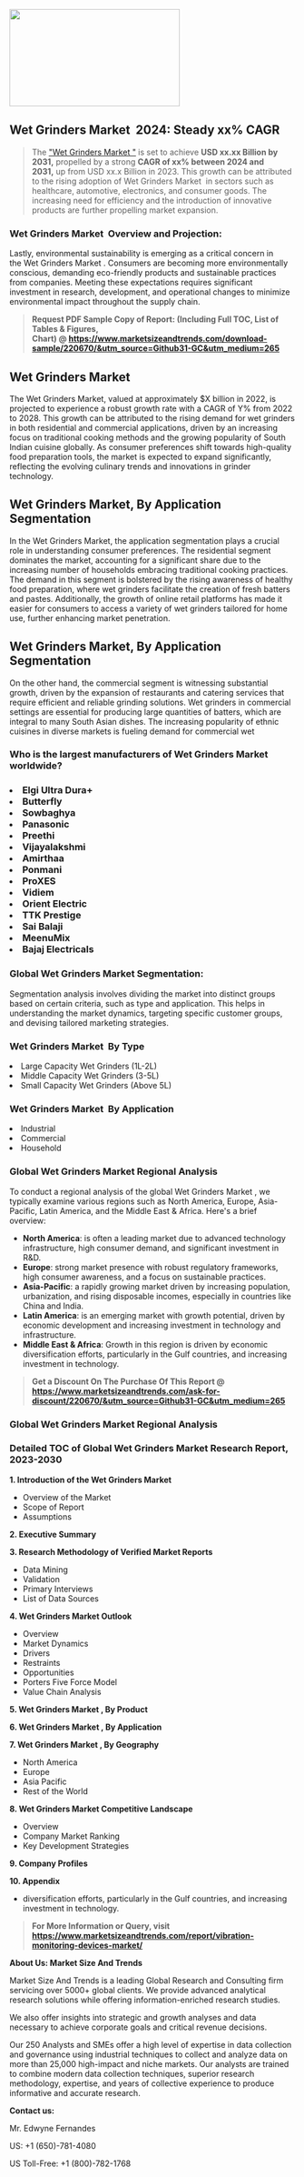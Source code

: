 <p><img class="alignnone size-medium wp-image-20088" src="https://ffe5etoiles.com/wp-content/uploads/2024/12/MST1-300x171.png" alt="" width="300" height="171" /></p><h2 id="ember46" class="ember-view reader-text-block__heading-2">Wet Grinders Market &nbsp;2024: Steady&nbsp;xx% CAGR</h2><blockquote id="ember47" class="ember-view reader-text-block__blockquote">The&nbsp;<a class="app-aware-link " href="https://www.marketsizeandtrends.com/download-sample/220670/&utm_source=Github31-GC&utm_medium=265" target="_blank" data-test-app-aware-link="">"Wet Grinders Market "</a>&nbsp;is set to achieve&nbsp;<strong>USD&nbsp;xx.xx&nbsp;Billion by 2031,</strong>&nbsp;propelled by a strong&nbsp;<strong>CAGR of&nbsp;xx% between 2024 and 2031,</strong>&nbsp;up from USD xx.x Billion in 2023. This growth can be attributed to the rising adoption of&nbsp;Wet Grinders Market &nbsp;in sectors such as healthcare, automotive, electronics, and consumer goods. The increasing need for efficiency and the introduction of innovative products are further propelling market expansion.</blockquote><h3 id="ember48" class="ember-view reader-text-block__heading-3">Wet Grinders Market &nbsp;Overview and Projection:</h3><p id="ember49" class="ember-view reader-text-block__paragraph">Lastly, environmental sustainability is emerging as a critical concern in the&nbsp;Wet Grinders Market . Consumers are becoming more environmentally conscious, demanding eco-friendly products and sustainable practices from companies. Meeting these expectations requires significant investment in research, development, and operational changes to minimize environmental impact throughout the supply chain.</p><blockquote id="ember50" class="ember-view reader-text-block__blockquote"><strong>Request PDF Sample Copy of Report: (Including Full TOC, List of Tables &amp; Figures, Chart)&nbsp;@&nbsp;<strong><a href="https://www.marketsizeandtrends.com/download-sample/220670/&utm_source=Github31-GC&utm_medium=265" target="_blank">https://www.marketsizeandtrends.com/download-sample/220670/&utm_source=Github31-GC&utm_medium=265</a></strong></strong></blockquote><h3 class=""><h2>Wet Grinders Market</h2><p>The Wet Grinders Market, valued at approximately $X billion in 2022, is projected to experience a robust growth rate with a CAGR of Y% from 2022 to 2028. This growth can be attributed to the rising demand for wet grinders in both residential and commercial applications, driven by an increasing focus on traditional cooking methods and the growing popularity of South Indian cuisine globally. As consumer preferences shift towards high-quality food preparation tools, the market is expected to expand significantly, reflecting the evolving culinary trends and innovations in grinder technology.</p><h2>Wet Grinders Market, By Application Segmentation</h2><p>In the Wet Grinders Market, the application segmentation plays a crucial role in understanding consumer preferences. The residential segment dominates the market, accounting for a significant share due to the increasing number of households embracing traditional cooking practices. The demand in this segment is bolstered by the rising awareness of healthy food preparation, where wet grinders facilitate the creation of fresh batters and pastes. Additionally, the growth of online retail platforms has made it easier for consumers to access a variety of wet grinders tailored for home use, further enhancing market penetration.</p><h2>Wet Grinders Market, By Application Segmentation</h2><p>On the other hand, the commercial segment is witnessing substantial growth, driven by the expansion of restaurants and catering services that require efficient and reliable grinding solutions. Wet grinders in commercial settings are essential for producing large quantities of batters, which are integral to many South Asian dishes. The increasing popularity of ethnic cuisines in diverse markets is fueling demand for commercial wet</h3><h3 id="" class="">Who is the largest manufacturers of&nbsp;Wet Grinders Market worldwide?</h3><h3 class=""></Li><Li>Elgi Ultra Dura+</Li><Li> Butterfly</Li><Li> Sowbaghya</Li><Li> Panasonic</Li><Li> Preethi</Li><Li> Vijayalakshmi</Li><Li> Amirthaa</Li><Li> Ponmani</Li><Li> ProXES</Li><Li> Vidiem</Li><Li> Orient Electric</Li><Li> TTK Prestige</Li><Li> Sai Balaji</Li><Li> MeenuMix</Li><Li> Bajaj Electricals</h3><h3 id="ember53" class="ember-view reader-text-block__heading-3">Global&nbsp;Wet Grinders Market Segmentation:</h3><p id="ember54" class="ember-view reader-text-block__paragraph">Segmentation analysis involves dividing the market into distinct groups based on certain criteria, such as type and application. This helps in understanding the market dynamics, targeting specific customer groups, and devising tailored marketing strategies.</p><h3 id="" class="">Wet Grinders Market &nbsp;By Type</h3><p></Li><Li>Large Capacity Wet Grinders (1L-2L)</Li><Li> Middle Capacity Wet Grinders (3-5L)</Li><Li> Small Capacity Wet Grinders (Above 5L)</p><h3 id="" class="">Wet Grinders Market &nbsp;By Application</h3><p class=""></Li><Li>Industrial</Li><Li> Commercial</Li><Li> Household</p><h3 id="ember62" class="ember-view reader-text-block__heading-3">Global Wet Grinders Market Regional Analysis</h3><p id="ember63" class="ember-view reader-text-block__paragraph">To conduct a regional analysis of the global Wet Grinders Market , we typically examine various regions such as North America, Europe, Asia-Pacific, Latin America, and the Middle East &amp; Africa. Here's a brief overview:</p><ul><li><strong>North America</strong>: is often a leading market due to advanced technology infrastructure, high consumer demand, and significant investment in R&amp;D.</li><li><strong>Europe</strong>: strong market presence with robust regulatory frameworks, high consumer awareness, and a focus on sustainable practices.</li><li><strong>Asia-Pacific</strong>: a rapidly growing market driven by increasing population, urbanization, and rising disposable incomes, especially in countries like China and India.</li><li><strong>Latin America</strong>: is an emerging market with growth potential, driven by economic development and increasing investment in technology and infrastructure.</li><li><strong>Middle East &amp; Africa</strong>: Growth in this region is driven by economic diversification efforts, particularly in the Gulf countries, and increasing investment in technology.</li></ul><blockquote id="ember61" class="ember-view reader-text-block__blockquote"><strong>Get a Discount On The Purchase Of This Report @ <strong><a href="https://html-cleaner.com/" target="">https://www.marketsizeandtrends.com/ask-for-discount/220670/&utm_source=Github31-GC&utm_medium=265</a></strong></strong></blockquote><h3 id="ember62" class="ember-view reader-text-block__heading-3">Global Wet Grinders Market Regional Analysis</h3><h3 id="" class="">Detailed TOC of Global Wet Grinders Market Research Report, 2023-2030</h3><p id="" class=""><strong>1. Introduction of the Wet Grinders Market </strong></p><ul><li>Overview of the Market</li><li>Scope of Report</li><li>Assumptions</li></ul><p id="" class=""><strong>2. Executive Summary</strong></p><p id="" class=""><strong>3. Research Methodology of Verified Market Reports</strong></p><ul><li>Data Mining</li><li>Validation</li><li>Primary Interviews</li><li>List of Data Sources</li></ul><p id="" class=""><strong>4. Wet Grinders Market Outlook</strong></p><ul><li>Overview</li><li>Market Dynamics</li><li>Drivers</li><li>Restraints</li><li>Opportunities</li><li>Porters Five Force Model</li><li>Value Chain Analysis</li></ul><p id="" class=""><strong>5. Wet Grinders Market , By Product</strong></p><p id="" class=""><strong>6. Wet Grinders Market , By Application</strong></p><p id="" class=""><strong>7. Wet Grinders Market , By Geography</strong></p><ul><li>North America</li><li>Europe</li><li>Asia Pacific</li><li>Rest of the World</li></ul><p id="" class=""><strong>8. Wet Grinders Market Competitive Landscape</strong></p><ul><li>Overview</li><li>Company Market Ranking</li><li>Key Development Strategies</li></ul><p id="" class=""><strong>9. Company Profiles</strong></p><p id="" class=""><strong>10. Appendix</strong></p><ul><li>diversification efforts, particularly in the Gulf countries, and increasing investment in technology.</li></ul><blockquote id="ember65" class="ember-view reader-text-block__blockquote"><strong>For More Information or Query, visit <strong><strong><a href="https://html-cleaner.com/" target="">https://www.marketsizeandtrends.com/report/vibration-monitoring-devices-market/</a></strong></strong></strong></blockquote><p id="" class=""><strong>About Us: Market Size And Trends</strong></p><p id="" class="">Market Size And Trends is a leading Global Research and Consulting firm servicing over 5000+ global clients. We provide advanced analytical research solutions while offering information-enriched research studies.</p><p id="" class="">We also offer insights into strategic and growth analyses and data necessary to achieve corporate goals and critical revenue decisions.</p><p id="" class="">Our 250 Analysts and SMEs offer a high level of expertise in data collection and governance using industrial techniques to collect and analyze data on more than 25,000 high-impact and niche markets. Our analysts are trained to combine modern data collection techniques, superior research methodology, expertise, and years of collective experience to produce informative and accurate research.</p><p id="" class=""><strong>Contact us:</strong></p><p id="" class="">Mr. Edwyne Fernandes</p><p id="" class="">US: +1 (650)-781-4080</p><p id="" class="">US Toll-Free: +1 (800)-782-1768</p>
